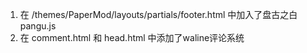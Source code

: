 1. 在 /themes/PaperMod/layouts/partials/footer.html 中加入了盘古之白 pangu.js
2. 在 comment.html 和 head.html 中添加了waline评论系统